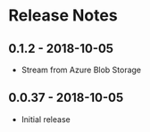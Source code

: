 # Release Notes

## 0.1.2 - 2018-10-05

* Stream from Azure Blob Storage

## 0.0.37 - 2018-10-05

* Initial release